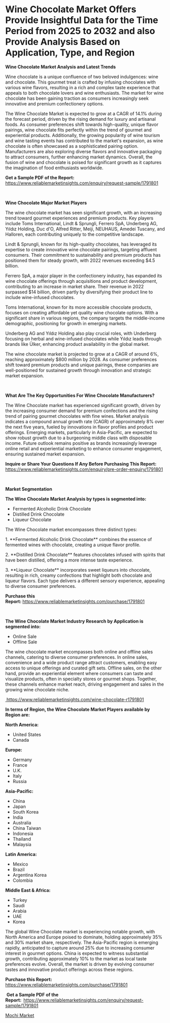 <p><h1>Wine Chocolate Market Offers Provide Insightful Data for the Time Period from 2025 to 2032 and also Provide Analysis Based on Application, Type, and Region</h1></p><p><strong>Wine Chocolate Market Analysis and Latest Trends</strong></p>
<p><p>Wine chocolate is a unique confluence of two beloved indulgences: wine and chocolate. This gourmet treat is crafted by infusing chocolates with various wine flavors, resulting in a rich and complex taste experience that appeals to both chocolate lovers and wine enthusiasts. The market for wine chocolate has been gaining traction as consumers increasingly seek innovative and premium confectionery options.</p><p>The Wine Chocolate Market is expected to grow at a CAGR of 14.1% during the forecast period, driven by the rising demand for luxury and artisanal foods. As consumer preferences shift towards high-quality, unique flavor pairings, wine chocolate fits perfectly within the trend of gourmet and experiential products. Additionally, the growing popularity of wine tourism and wine tasting events has contributed to the market's expansion, as wine chocolate is often showcased as a sophisticated pairing option. Manufacturers are also exploring diverse flavors and innovative packaging to attract consumers, further enhancing market dynamics. Overall, the fusion of wine and chocolate is poised for significant growth as it captures the imagination of food enthusiasts worldwide.</p></p>
<p><strong>Get a Sample PDF of the Report:&nbsp;</strong> <a href="https://www.reliablemarketinsights.com/enquiry/request-sample/1791801?utm_campaign=2013&utm_medium=2&utm_source=Github&utm_content=ia&utm_term=14022025&utm_id=wine-chocolate">https://www.reliablemarketinsights.com/enquiry/request-sample/1791801</a></p>
<p>&nbsp;</p>
<p><strong>Wine Chocolate Major Market Players</strong></p>
<p><p>The wine chocolate market has seen significant growth, with an increasing trend toward gourmet experiences and premium products. Key players include Toms International, Lindt & Sprungli, Ferrero SpA, Underberg AG, Yıldız Holding, Duc d'O, Alfred Ritter, Meiji, NEUHAUS, Amedei Tuscany, and Halloren, each contributing uniquely to the competitive landscape. </p><p>Lindt & Sprungli, known for its high-quality chocolates, has leveraged its expertise to create innovative wine chocolate pairings, targeting affluent consumers. Their commitment to sustainability and premium products has positioned them for steady growth, with 2022 revenues exceeding $4.5 billion.</p><p>Ferrero SpA, a major player in the confectionery industry, has expanded its wine chocolate offerings through acquisitions and product development, contributing to an increase in market share. Their revenue in 2022 surpassed $14 billion, driven partly by diversifying their product line to include wine-infused chocolates.</p><p>Toms International, known for its more accessible chocolate products, focuses on creating affordable yet quality wine chocolate options. With a significant share in various regions, the company targets the middle-income demographic, positioning for growth in emerging markets.</p><p>Underberg AG and Yıldız Holding also play crucial roles, with Underberg focusing on herbal and wine-infused chocolates while Yıldız leads through brands like Ülker, enhancing product availability in the global market.</p><p>The wine chocolate market is projected to grow at a CAGR of around 6%, reaching approximately $800 million by 2028. As consumer preferences shift toward premium products and unique pairings, these companies are well-positioned for sustained growth through innovation and strategic market expansion.</p></p>
<p>&nbsp;</p>
<p><strong>What Are The Key Opportunities For Wine Chocolate Manufacturers?</strong></p>
<p><p>The Wine Chocolate market has experienced significant growth, driven by the increasing consumer demand for premium confections and the rising trend of pairing gourmet chocolates with fine wines. Market analysis indicates a compound annual growth rate (CAGR) of approximately 8% over the next five years, fueled by innovations in flavor profiles and product offerings. Emerging markets, particularly in Asia-Pacific, are expected to show robust growth due to a burgeoning middle class with disposable income. Future outlook remains positive as brands increasingly leverage online retail and experiential marketing to enhance consumer engagement, ensuring sustained market expansion.</p></p>
<p><strong>Inquire or Share Your Questions If Any Before Purchasing This Report:</strong> <a href="https://www.reliablemarketinsights.com/enquiry/pre-order-enquiry/1791801?utm_campaign=2013&utm_medium=2&utm_source=Github&utm_content=ia&utm_term=14022025&utm_id=wine-chocolate">https://www.reliablemarketinsights.com/enquiry/pre-order-enquiry/1791801</a></p>
<p>&nbsp;</p>
<p><strong>Market Segmentation</strong></p>
<p><strong>The Wine Chocolate Market Analysis by types is segmented into:</strong></p>
<p><ul><li>Fermented Alcoholic Drink Chocolate</li><li>Distilled Drink Chocolate</li><li>Liqueur Chocolate</li></ul></p>
<p><p>The Wine Chocolate market encompasses three distinct types: </p><p>1. **Fermented Alcoholic Drink Chocolate** combines the essence of fermented wines with chocolate, creating a unique flavor profile.</p><p>2. **Distilled Drink Chocolate** features chocolates infused with spirits that have been distilled, offering a more intense taste experience.</p><p>3. **Liqueur Chocolate** incorporates sweet liqueurs into chocolate, resulting in rich, creamy confections that highlight both chocolate and liqueur flavors. Each type delivers a different sensory experience, appealing to diverse consumer preferences.</p></p>
<p><strong>Purchase this Report:&nbsp;</strong><a href="https://www.reliablemarketinsights.com/purchase/1791801?utm_campaign=2013&utm_medium=2&utm_source=Github&utm_content=ia&utm_term=14022025&utm_id=wine-chocolate">https://www.reliablemarketinsights.com/purchase/1791801</a></p>
<p>&nbsp;</p>
<p><strong>The Wine Chocolate Market Industry Research by Application is segmented into:</strong></p>
<p><ul><li>Online Sale</li><li>Offline Sale</li></ul></p>
<p><p>The wine chocolate market encompasses both online and offline sales channels, catering to diverse consumer preferences. In online sales, convenience and a wide product range attract customers, enabling easy access to unique offerings and curated gift sets. Offline sales, on the other hand, provide an experiential element where consumers can taste and visualize products, often in specialty stores or gourmet shops. Together, these channels enhance market reach, driving engagement and sales in the growing wine chocolate niche.</p></p>
<p><a href="https://www.reliablemarketinsights.com/wine-chocolate-r1791801?utm_campaign=2013&utm_medium=2&utm_source=Github&utm_content=ia&utm_term=14022025&utm_id=wine-chocolate">&nbsp;https://www.reliablemarketinsights.com/wine-chocolate-r1791801</a></p>
<p><strong>In terms of Region, the Wine Chocolate Market Players available by Region are:</strong></p>
<p>
    <p> <strong> North America: </strong>
        <ul>
            <li>United States</li>
            <li>Canada</li>
        </ul>
        </p> 
    <p> <strong> Europe: </strong>
        <ul>
            <li>Germany</li>
            <li>France</li>
            <li>U.K.</li>
            <li>Italy</li>
            <li>Russia</li>
        </ul>
        </p> 
    <p> <strong> Asia-Pacific: </strong>
        <ul>
            <li>China</li>
            <li>Japan</li>
            <li>South Korea</li>
            <li>India</li>
            <li>Australia</li>
            <li>China Taiwan</li>
            <li>Indonesia</li>
            <li>Thailand</li>
            <li>Malaysia</li>
        </ul>
        </p> 
    <p> <strong> Latin America: </strong>
        <ul>
            <li>Mexico</li>
            <li>Brazil</li>
            <li>Argentina Korea</li>
            <li>Colombia</li>
        </ul>
        </p> 
    <p> <strong> Middle East & Africa: </strong>
        <ul>
            <li>Turkey</li>
            <li>Saudi</li>
            <li>Arabia</li>
            <li>UAE</li>
            <li>Korea</li>
        </ul>
    </p>
    </p>
<p><p>The global Wine Chocolate market is experiencing notable growth, with North America and Europe poised to dominate, holding approximately 35% and 30% market share, respectively. The Asia-Pacific region is emerging rapidly, anticipated to capture around 25% due to increasing consumer interest in gourmet options. China is expected to witness substantial growth, contributing approximately 10% to the market as local taste preferences evolve. Overall, the market is driven by evolving consumer tastes and innovative product offerings across these regions.</p></p>
<p><strong>Purchase this Report: </strong><a href="https://www.reliablemarketinsights.com/purchase/1791801?utm_campaign=2013&utm_medium=2&utm_source=Github&utm_content=ia&utm_term=14022025&utm_id=wine-chocolate">https://www.reliablemarketinsights.com/purchase/1791801</a></p>
<p>&nbsp;<strong>Get a Sample PDF of the Report:&nbsp;&nbsp;</strong><a href="https://www.reliablemarketinsights.com/enquiry/request-sample/1791801?utm_campaign=2013&utm_medium=2&utm_source=Github&utm_content=ia&utm_term=14022025&utm_id=wine-chocolate">https://www.reliablemarketinsights.com/enquiry/request-sample/1791801</a></p>
<p><strong></strong></p>
<p><p><a href="https://github.com/MariaWashington76/Market-Research-Report-List-1/blob/main/mochi-market.md?utm_campaign=2013&utm_medium=2&utm_source=Github&utm_content=ia&utm_term=14022025&utm_id=wine-chocolate">Mochi Market</a></p></p>